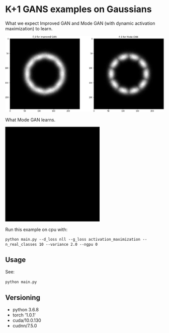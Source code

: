 # K+1 GANS examples on Gaussians

What we expect Improved GAN and Mode GAN (with dynamic activation maximization) to learn.

![theory](./docs/figures/theory.png)

What Mode GAN learns.

<img src="https://raw.githubusercontent.com/ilyakava/marygan/master/docs/figures/actual.gif" alt="" data-canonical-src="https://raw.githubusercontent.com/ilyakava/marygan/master/docs/figures/actual.gif" width="300" height="300" />

Run this example on cpu with:

```
python main.py --d_loss nll --g_loss activation_maximization --n_real_classes 10 --variance 2.0 --ngpu 0
```

## Usage

See:

`python main.py`

## Versioning

- python 3.6.8
- torch '1.0.1'
- cuda/10.0.130 
- cudnn/7.5.0
